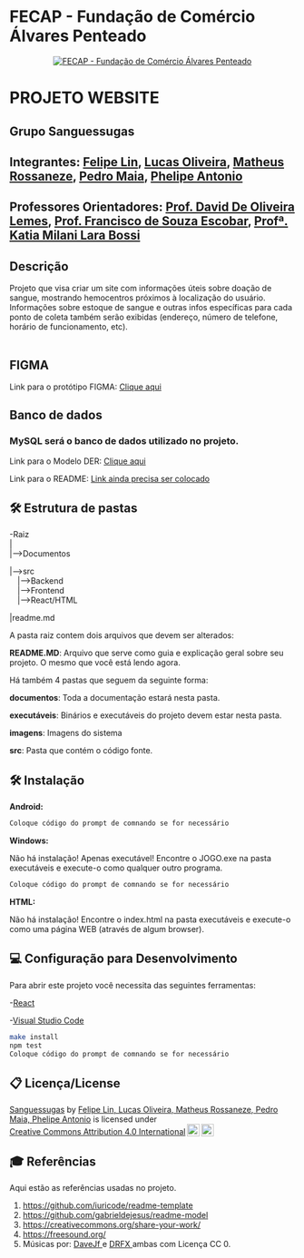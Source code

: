 # FECAP - Fundação de Comércio Álvares Penteado

<p align="center">
<a href= "https://www.fecap.br/"><img src="https://encrypted-tbn0.gstatic.com/images?q=tbn:ANd9GcRhZPrRa89Kma0ZZogxm0pi-tCn_TLKeHGVxywp-LXAFGR3B1DPouAJYHgKZGV0XTEf4AE&usqp=CAU" alt="FECAP - Fundação de Comércio Álvares Penteado" border="0"></a>
</p>

# PROJETO WEBSITE

## Grupo Sanguessugas

## Integrantes: <a href="https://www.linkedin.com/in/victorbarq/">Felipe Lin</a>, <a href="https://www.github.com/lxskki/">Lucas Oliveira</a>, <a href="https://www.github.com/RossanezeMatheus/">Matheus Rossaneze</a>, <a href="https://www.github.com/schaurxch/">Pedro Maia</a>, <a href="https://www.github.com/phelipeumk/">Phelipe Antonio</a>

## Professores Orientadores: <a href="https://www.linkedin.com/in/dolemes/">Prof. David De Oliveira Lemes</a>, <a href="">Prof. Francisco de Souza Escobar</a>, <a href="">Profª. Katia Milani Lara Bossi
</a>

## Descrição
Projeto que visa criar um site com informações úteis sobre doação de sangue, mostrando hemocentros próximos à localização do usuário. Informações sobre estoque de sangue e outras infos específicas para cada ponto de coleta também serão exibidas (endereço, número de telefone, horário de funcionamento, etc).
<br><br>

## FIGMA
Link para o protótipo FIGMA: <a href="https://www.figma.com/proto/GaTW6h4N9nBsVXTbwYbeKH/Untitled?node-id=1-2&starting-point-node-id=1%3A2">Clique aqui</a>

## Banco de dados
### MySQL será o banco de dados utilizado no projeto.

Link para o Modelo DER: <a href="Documentos/Entrega 2/BD/DER - PROJETO 2024-2.drawio.pdf">Clique aqui</a>

Link para o README: <a href="#">Link ainda precisa ser colocado</a>

## 🛠 Estrutura de pastas

-Raiz<br>
|<br>
|-->Documentos<br>


|-->src<br>
  &emsp;|-->Backend<br>
  &emsp;|-->Frontend<br>
  &emsp;|-->React/HTML
  
|readme.md<br>

A pasta raiz contem dois arquivos que devem ser alterados:

<b>README.MD</b>: Arquivo que serve como guia e explicação geral sobre seu projeto. O mesmo que você está lendo agora.

Há também 4 pastas que seguem da seguinte forma:

<b>documentos</b>: Toda a documentação estará nesta pasta.

<b>executáveis</b>: Binários e executáveis do projeto devem estar nesta pasta.

<b>imagens</b>: Imagens do sistema

<b>src</b>: Pasta que contém o código fonte.

## 🛠 Instalação

<b>Android:</b>


```sh
Coloque código do prompt de comnando se for necessário
```

<b>Windows:</b>

Não há instalação! Apenas executável!
Encontre o JOGO.exe na pasta executáveis e execute-o como qualquer outro programa.

```sh
Coloque código do prompt de comnando se for necessário
```

<b>HTML:</b>

Não há instalação!
Encontre o index.html na pasta executáveis e execute-o como uma página WEB (através de algum browser).

## 💻 Configuração para Desenvolvimento



Para abrir este projeto você necessita das seguintes ferramentas:

-<a href="https://react.dev/">React</a>

-<a href="https://code.visualstudio.com/">Visual Studio Code</a>

```sh
make install
npm test
Coloque código do prompt de comnando se for necessário
```

## 📋 Licença/License

<p xmlns:cc="http://creativecommons.org/ns#" xmlns:dct="http://purl.org/dc/terms/"><a property="dct:title" rel="cc:attributionURL" href="https://github.com/2024-2-MCC2/Projeto2">Sanguessugas</a> by <a rel="cc:attributionURL dct:creator" property="cc:attributionName" href="https://github.com/2024-2-MCC2/Projeto2">Felipe Lin, Lucas Oliveira, Matheus Rossaneze, Pedro Maia, Phelipe Antonio</a> is licensed under <a href="https://creativecommons.org/licenses/by/4.0/?ref=chooser-v1" target="_blank" rel="license noopener noreferrer" style="display:inline-block;">Creative Commons Attribution 4.0 International<img style="height:22px!important;margin-left:3px;vertical-align:text-bottom;" src="https://mirrors.creativecommons.org/presskit/icons/cc.svg?ref=chooser-v1" alt=""><img style="height:22px!important;margin-left:3px;vertical-align:text-bottom;" src="https://mirrors.creativecommons.org/presskit/icons/by.svg?ref=chooser-v1" alt=""></a></p>

## 🎓 Referências

Aqui estão as referências usadas no projeto.

1. <https://github.com/iuricode/readme-template>
2. <https://github.com/gabrieldejesus/readme-model>
3. <https://creativecommons.org/share-your-work/>
4. <https://freesound.org/>
5. Músicas por: <a href="https://freesound.org/people/DaveJf/sounds/616544/"> DaveJf </a> e <a href="https://freesound.org/people/DRFX/sounds/338986/"> DRFX </a> ambas com Licença CC 0.

